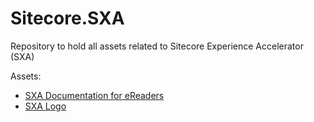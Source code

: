 # Sitecore.SXA
Repository to hold all assets related to Sitecore Experience Accelerator (SXA)

Assets:
- [SXA Documentation for eReaders](https://github.com/chorpo/Sitecore.SXA/tree/master/SXA%20Documentation/1.8)
- [SXA Logo](https://github.com/chorpo/Sitecore.SXA/tree/master/SXA%20Logo)
